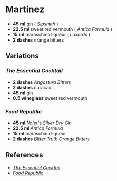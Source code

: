 # Martinez

* **45 ml** gin ( *Sipsmith* )
* **22.5 ml** sweet red vermouth ( *Antica Formula* )
* **15 ml** maraschino liqueur ( *Luxardo* )
* **2 dashes** orange bitters

## Variations

### *The Essential Cocktail*

* **2 dashes** *Angostura Bitters*
* **2 dashes** curaćao
* **45 ml** gin
* **0.5 wineglass** sweet red vermouth

### *Food Republic*

* **45 ml** *Nolet's Silver Dry Gin*
* **22.5 ml** *Antica Formula*
* **15 ml** maraschino liqueur
* **2 dashes** *Bitter Truth Orange Bitters*

## References

* [*The Essential Cocktail*](http://www.goodreads.com/book/show/3275567-the-essential-cocktail)
* [*Food Republic*](http://www.foodrepublic.com/2012/10/12/martinez-cocktail-recipe)
